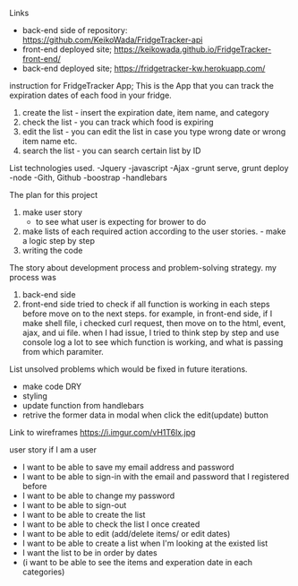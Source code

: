 Links

- back-end side of repository:
  https://github.com/KeikoWada/FridgeTracker-api
- front-end deployed site;
  https://keikowada.github.io/FridgeTracker-front-end/
- back-end deployed site;
  https://fridgetracker-kw.herokuapp.com/


instruction for FridgeTracker App;
  This is the App that you can track the expiration dates of each food in your fridge.
  1) create the list
    - insert the expiration date, item name, and category
  2) check the list
    - you can track which food is expiring
  3) edit the list
    - you can edit the list in case you type wrong date or wrong item name etc.
  4) search the list
    - you can search certain list by ID


List technologies used.
  -Jquery
  -javascript
  -Ajax
  -grunt serve, grunt deploy
  -node
  -Gith, Github
  -boostrap
  -handlebars


The plan for this project
  1) make user story
     - to see what user is expecting for brower to do
  2) make lists of each required action according to the user stories.
    - make a logic step by step
  3) writing the code


The story about development process and problem-solving strategy.
   my process was
   1) back-end side
   2) front-end side
   tried to check if all function is working in each steps before move on to the next steps.
   for example, in front-end side, if I make shell file, i checked curl request, then move on to the html, event, ajax, and ui file.
   when I had issue, I tried to think step by step and use console log a lot to see which function is working, and what is passing from which paramiter.

List unsolved problems which would be fixed in future iterations.
  - make code DRY
  - styling
  - update function from handlebars
  - retrive the former data in modal when click the edit(update) button


Link to wireframes
  https://i.imgur.com/vH1T6lx.jpg

user story
  if I am a user
  - I want to be able to save my email address and password
  - I want to be able to sign-in with the email and password that I registered before
  - I want to be able to change my password
  - I want to be able to sign-out
  - I want to be able to create the list
  - I want to be able to check the list I once created
  - I want to be able to edit (add/delete items/ or edit dates)
  - I want to be able to create a list when I'm looking at the existed list
  - I want the list to be in order by dates
  - (i want to be able to see the items and experation date in each categories)
